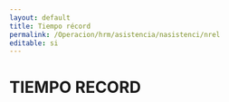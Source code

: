```yaml
---
layout: default
title: Tiempo récord
permalink: /Operacion/hrm/asistencia/nasistenci/nrel
editable: si
---
```


# TIEMPO RECORD 
